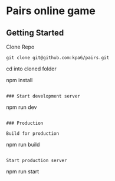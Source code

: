 # Pairs online game

## Getting Started

Clone Repo

````
git clone git@github.com:kpa6/pairs.git
````

cd into cloned folder 

npm install
````

### Start development server 

````
npm run dev
````

### Production

Build for production

````
npm run build
````

Start production server

````
npm run start
````